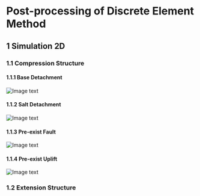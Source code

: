 # Post-processing of Discrete Element Method
## 1 Simulation 2D
### 1.1 Compression Structure
#### 1.1.1 Base Detachment
![Image text](https://github.com/jerryweihuajing/Post-Processing/tree/master/Product/base-integral%20analysis%20(dynamics).png)
#### 1.1.2 Salt Detachment
![Image text](https://github.com/jerryweihuajing/Post-Processing/tree/master/Product/salt-integral%20analysis%20(dynamics).png)
#### 1.1.3 Pre-exist Fault
![Image text](https://github.com/jerryweihuajing/Post-Processing/tree/master/Product/fault-integral%20analysis%20(dynamics).png)
#### 1.1.4 Pre-exist Uplift
![Image text](https://github.com/jerryweihuajing/Post-Processing/tree/master/Product/uplift-integral%20analysis%20(dynamics).png)
### 1.2 Extension Structure
